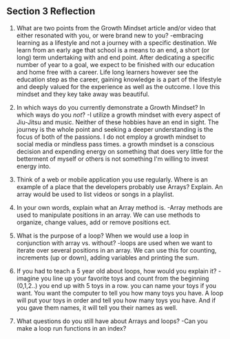 ## Section 3 Reflection

1. What are two points from the Growth Mindset article and/or video that either resonated with you, or were brand new to you?
-embracing learning as a lifestyle and not a journey with a specific destination. We learn from an early age that school is a means to an end, a short (or long) term undertaking with and end point. After dedicating a specific number of year to a goal, we expect to be finished with our education and home free with a career. Life long learners however see the education step as the career, gaining knowledge is a part of the lifestyle and deeply valued for the experience as well as the outcome. I love this mindset and they key take away was beautiful.

1. In which ways do you currently demonstrate a Growth Mindset? In which ways do you _not_?
-I utilize a growth mindset with every aspect of Jiu-Jitsu and music. Neither of these hobbies have an end in sight. The journey is the whole point and seeking a deeper understanding is the focus of both of the passions. I do not employ a growth mindset to social media or mindless pass times. a growth mindset is a conscious decision and expending energy on something that does very little for the betterment of myself or others is not something I'm willing to invest energy into.

1. Think of a web or mobile application you use regularly. Where is an example of a place that the developers probably use Arrays? Explain. An array would be used to list videos or songs in a playlist.

1. In your own words, explain what an Array method is.
-Array methods are used to manipulate positions in an array. We can use methods to organize, change values, add or remove positions ect.

1. What is the purpose of a loop? When we would use a loop in conjunction with array vs. without?
-loops are used when we want to iterate over several positions in an array. We can use this for counting, increments (up or down), adding variables and printing the sum.

1. If you had to teach a 5 year old about loops, how would you explain it?
-imagine you line up your favorite toys and count from the beginning (0,1,2..) you end up with 5 toys in a row. you can name your toys if you want. You want the computer to tell you how many toys you have. A loop will put your toys in order and tell you how many toys you have. And if you gave them names, it will tell you their names as well.

1. What questions do you still have about Arrays and loops?
-Can you make a loop run functions in an index?
